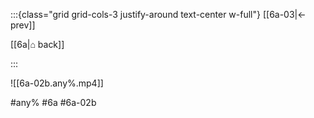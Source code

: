 :::{class="grid grid-cols-3 justify-around text-center w-full"}
[[6a-03|← prev]]

[[6a|⌂ back]]

<span/>

:::

![[6a-02b.any%.mp4]]

#any% #6a #6a-02b